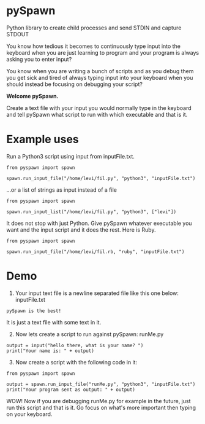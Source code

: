 pySpawn
=======

Python library to create child processes and send STDIN and capture STDOUT 

You know how tedious it becomes to continuously type input into the keyboard
when you are just learning to program and your program is always asking you
to enter input?

You know when you are writing a bunch of scripts and as you debug them you
get sick and tired of always typing input into your keyboard when you should
instead be focusing on debugging your script?

**Welcome pySpawn.**

Create a text file with your input you would normally type in the keyboard
and tell pySpawn what script to run with which executable and that is it.

# Example uses
Run a Python3 script using input from inputFile.txt.
```
from pyspawn import spawn

spawn.run_input_file("/home/levi/fil.py", "python3", "inputFile.txt")
```
...or a list of strings as input instead of a file
```
from pyspawn import spawn

spawn.run_input_list("/home/levi/fil.py", "python3", ["levi"])
```

It does not stop with just Python. Give pySpawn whatever executable
you want and the input script and it does the rest. Here is Ruby.
```
from pyspawn import spawn

spawn.run_input_file("/home/levi/fil.rb, "ruby", "inputFile.txt")
```

# Demo

1. Your input text file is a newline separated file like this one below:
inputFile.txt
```
pySpawn is the best!
```
It is just a text file with some text in it.

2. Now lets create a script to run against pySpawn:
runMe.py
```
output = input("hello there, what is your name? ")
print("Your name is: " + output)
```

3. Now create a script with the following code in it:
```
from pyspawn import spawn

output = spawn.run_input_file("runMe.py", "python3", "inputFile.txt")
print("Your program sent as output: " + output)
```

WOW! Now if you are debugging runMe.py for example in the future, just run
this script and that is it. Go focus on what's more important then typing
on your keyboard.